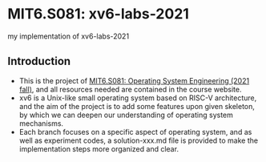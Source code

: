 # MIT6.S081: xv6-labs-2021
my implementation of xv6-labs-2021

## Introduction
- This is the project of [MIT6.S081: Operating System Engineering (2021 fall)](https://pdos.csail.mit.edu/6.828/2021/schedule.html), and all resources needed are contained in the course website.
- xv6 is a Unix-like small operating system based on RISC-V architecture, and the aim of the project is to add some features upon given skeleton, by which we can deepen our understanding of operating system mechanisms.
- Each branch focuses on a specific aspect of operating system, and as well as experiment codes, a solution-xxx.md file is provided to make the implementation steps more organized and clear.
